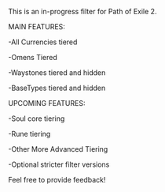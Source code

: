 This is an in-progress filter for Path of Exile 2.

MAIN FEATURES:

-All Currencies tiered

-Omens Tiered

-Waystones tiered and hidden

-BaseTypes tiered and hidden

UPCOMING FEATURES:

-Soul core tiering

-Rune tiering

-Other More Advanced Tiering

-Optional stricter filter versions

Feel free to provide feedback!
